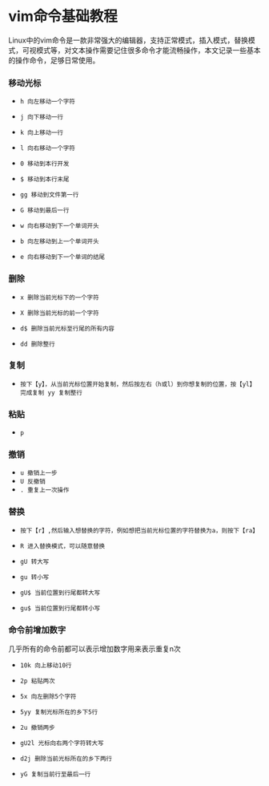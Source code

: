 # vim命令基础教程

Linux中的vim命令是一款非常强大的编辑器，支持正常模式，插入模式，替换模式，可视模式等，对文本操作需要记住很多命令才能流畅操作，本文记录一些基本的操作命令，足够日常使用。

### 移动光标

+ `h 向左移动一个字符`
+ `j 向下移动一行`
+ `k 向上移动一行`
+ `l 向右移动一个字符`

+ `0 移动到本行开发`
+ `$ 移动到本行末尾`

+ `gg 移动到文件第一行`
+ `G 移动到最后一行`

+ `w 向右移动到下一个单词开头`
+ `b 向左移动到上一个单词开头`
+ `e 向右移动到下一个单词的结尾`

### 删除
+ `x 删除当前光标下的一个字符`
+ `X 删除当前光标的前一个字符`

+ `d$ 删除当前光标至行尾的所有内容`
+ `dd 删除整行`

### 复制

+ `按下【y】，从当前光标位置开始复制，然后按左右（h或l）到你想复制的位置，按【yl】完成复制
yy 复制整行`

### 粘贴
+ `p`

### 撤销

+ `u 撤销上一步`
+ `U 反撤销`
+ `. 重复上一次操作`

### 替换
+ `按下【r】,然后输入想替换的字符，例如想把当前光标位置的字符替换为a，则按下【ra】`
+ `R 进入替换模式，可以随意替换`

+ `gU 转大写`
+ `gu 转小写`
+ `gU$ 当前位置到行尾都转大写`
+ `gu$ 当前位置到行尾都转小写`

### 命令前增加数字

几乎所有的命令前都可以表示增加数字用来表示重复n次

+ `10k 向上移动10行`
+ `2p 粘贴两次`
+ `5x 向左删除5个字符`
+ `5yy 复制光标所在的乡下5行`
+ `2u 撤销两步`

+ `gU2l 光标向右两个字符转大写`
+ `d2j 删除当前光标所在的乡下两行`
+ `yG 复制当前行至最后一行`